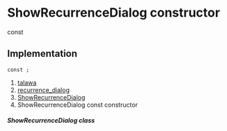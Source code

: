 
<div>

# ShowRecurrenceDialog constructor

</div>


const 



## Implementation

``` language-dart
const ;
```







1.  [talawa](../../index.md)
2.  [recurrence_dialog](../../widgets_recurrence_dialog/)
3.  [ShowRecurrenceDialog](../../widgets_recurrence_dialog/ShowRecurrenceDialog-class.md)
4.  ShowRecurrenceDialog const constructor

##### ShowRecurrenceDialog class







